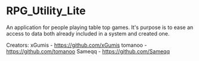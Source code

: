 # RPG_Utility_Lite
An application for people playing table top games. It's purpose is to ease an access to data both already included in a system and created one.

Creators:
xGumis - https://github.com/xGumis
tomanoo - https://github.com/tomanoo
Sameqq - https://github.com/Sameqq
